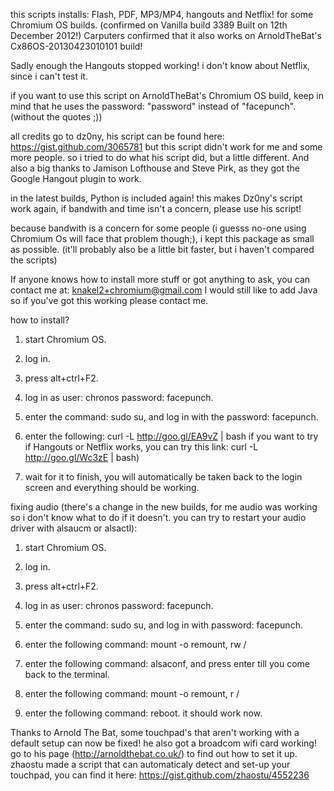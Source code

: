this scripts installs: Flash, PDF, MP3/MP4, hangouts and Netflix! for some Chromium OS builds. (confirmed on Vanilla build 3389 Built on 12th December 2012!)
Carputers confirmed that it also works on ArnoldTheBat's Cx86OS-20130423010101 build!


Sadly enough the Hangouts stopped working! i don't know about Netflix, since i can't test it.


if you want to use this script on ArnoldTheBat's Chromium OS build, keep in mind that he uses the password: "password" instead of "facepunch". (without the quotes ;))

all credits go to dz0ny, his script can be found here: https://gist.github.com/3065781
but this script didn't work for me and some more people. so i tried to do what his script did, but a little different.
And also a big thanks to Jamison Lofthouse and Steve Pirk, as they got the Google Hangout plugin to work.

in the latest builds, Python is included again! this makes Dz0ny's script work again, if bandwith and time isn't a concern, please use his script!

because bandwith is a concern for some people (i guesss no-one using Chromium Os will face that problem though;), i kept this package as small as possible. (it'll probably also be a little bit faster, but i haven't compared the scripts)

If anyone knows how to install more stuff or got anything to ask, you can contact me at: knakel2+chromium@gmail.com
I would still like to add Java so if you've got this working please contact me.

how to install?

1. start Chromium OS.

2. log in.

3. press alt+ctrl+F2.

4. log in as user: chronos password: facepunch.

5. enter the command: sudo su, and log in with the password: facepunch.

6. enter the following: curl -L http://goo.gl/EA9vZ | bash
   if you want to try if Hangouts or Netflix works, you can try this link: curl -L http://goo.gl/Wc3zE | bash)

7. wait for it to finish, you will automatically be taken back to the login screen and everything should be working.

fixing audio (there's a change in the new builds, for me audio was working so i don't know what to do if it doesn't. you can try to restart your audio driver with alsaucm or alsactl):

1. start Chromium OS.

2. log in.

3. press alt+ctrl+F2.

4. log in as user: chronos password: facepunch.

5. enter the command: sudo su, and log in with password: facepunch.

6. enter the following command: mount -o remount, rw /

7. enter the following command: alsaconf, and press enter till you come back to the terminal.

8. enter the following command: mount -o remount, r /

9. enter the following command: reboot. it should work now.


Thanks to Arnold The Bat, some touchpad's that aren't working with a default setup can now be fixed! he also got a broadcom wifi card working! go to his page (http://arnoldthebat.co.uk/) to find out how to set it up.
 zhaostu made a script that can automaticaly detect and set-up your touchpad, you can find it here: https://gist.github.com/zhaostu/4552236